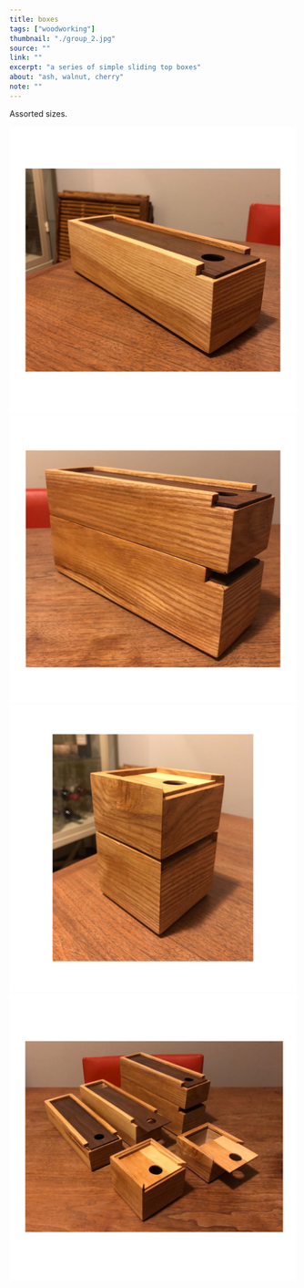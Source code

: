 ```yaml
---
title: boxes
tags: ["woodworking"]
thumbnail: "./group_2.jpg"
source: ""
link: ""
excerpt: "a series of simple sliding top boxes"
about: "ash, walnut, cherry"
note: ""
---
```


Assorted sizes.

![Boxes](./box_1.jpg)
<br/>
![Boxes](./box_2.jpg)
<br/>
![Boxes](./box_3.jpg)
<br/>
![Boxes](./group_2.jpg)
